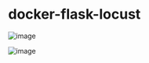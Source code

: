 # docker-flask-locust


![image](https://user-images.githubusercontent.com/8087964/120249019-ba751a00-c279-11eb-8443-ce9d1ee37665.png)

![image](https://user-images.githubusercontent.com/8087964/120249003-ab8e6780-c279-11eb-8549-6a2f4f22f02e.png)
